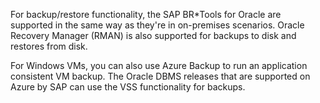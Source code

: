 For backup/restore functionality, the SAP BR\*Tools for Oracle are supported in the same way as they're in on-premises scenarios. Oracle Recovery Manager (RMAN) is also supported for backups to disk and restores from disk.

For Windows VMs, you can also use Azure Backup to run an application consistent VM backup. The Oracle DBMS releases that are supported on Azure by SAP can use the VSS functionality for backups.
